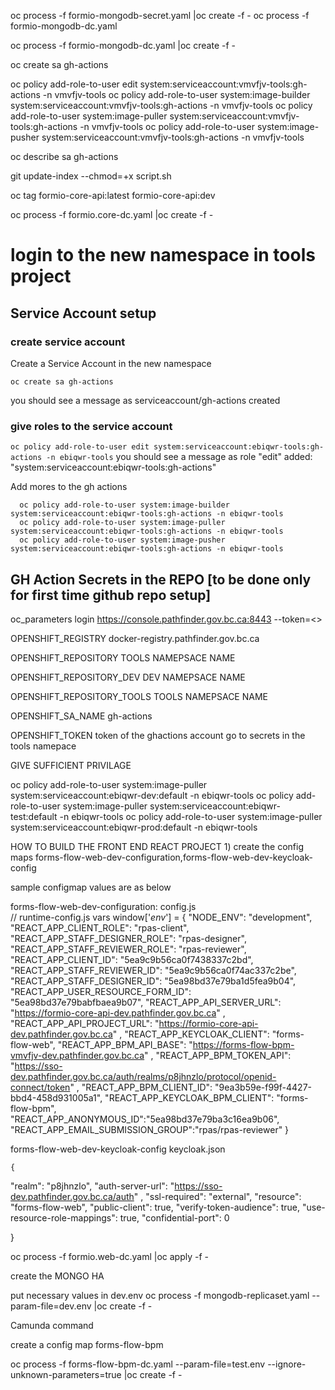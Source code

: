 
oc process -f formio-mongodb-secret.yaml |oc create -f -
oc process -f formio-mongodb-dc.yaml

 oc process -f formio-mongodb-dc.yaml |oc create -f -


 oc create sa gh-actions
 
 oc policy add-role-to-user edit system:serviceaccount:vmvfjv-tools:gh-actions -n vmvfjv-tools
 oc policy add-role-to-user system:image-builder system:serviceaccount:vmvfjv-tools:gh-actions -n vmvfjv-tools
  oc policy add-role-to-user system:image-puller system:serviceaccount:vmvfjv-tools:gh-actions -n vmvfjv-tools
  oc policy add-role-to-user system:image-pusher system:serviceaccount:vmvfjv-tools:gh-actions -n vmvfjv-tools


 oc describe sa gh-actions
 
 git update-index --chmod=+x script.sh


oc tag formio-core-api:latest formio-core-api:dev

oc process -f formio.core-dc.yaml |oc create -f -


# login to the new namespace in tools project


##  Service Account setup

### create service account
Create a Service Account in the new namespace

 `oc create sa gh-actions`

you should see a message as serviceaccount/gh-actions created


### give roles to the service account
`oc policy add-role-to-user edit system:serviceaccount:ebiqwr-tools:gh-actions -n ebiqwr-tools`
you should see a message as role "edit" added: "system:serviceaccount:ebiqwr-tools:gh-actions"

Add mores to  the gh actions
```
  oc policy add-role-to-user system:image-builder system:serviceaccount:ebiqwr-tools:gh-actions -n ebiqwr-tools
  oc policy add-role-to-user system:image-puller system:serviceaccount:ebiqwr-tools:gh-actions -n ebiqwr-tools
  oc policy add-role-to-user system:image-pusher system:serviceaccount:ebiqwr-tools:gh-actions -n ebiqwr-tools
```  

##  GH Action Secrets in the REPO [to be done only for first time github repo setup]

oc_parameters
     login https://console.pathfinder.gov.bc.ca:8443 --token=<<insert service account token here>>

OPENSHIFT_REGISTRY
    docker-registry.pathfinder.gov.bc.ca


OPENSHIFT_REPOSITORY
    TOOLS NAMEPSACE NAME



OPENSHIFT_REPOSITORY_DEV
    DEV NAMEPSACE NAME


OPENSHIFT_REPOSITORY_TOOLS
    TOOLS NAMEPSACE NAME
    

OPENSHIFT_SA_NAME
    gh-actions

OPENSHIFT_TOKEN
    token of the ghactions account
    go to secrets in the tools namepace


GIVE SUFFICIENT PRIVILAGE

oc policy add-role-to-user system:image-puller system:serviceaccount:ebiqwr-dev:default -n ebiqwr-tools
oc policy add-role-to-user system:image-puller system:serviceaccount:ebiqwr-test:default -n ebiqwr-tools
oc policy add-role-to-user system:image-puller system:serviceaccount:ebiqwr-prod:default -n ebiqwr-tools


HOW TO BUILD THE FRONT END REACT PROJECT
    1) create the config maps   forms-flow-web-dev-configuration,forms-flow-web-dev-keycloak-config

sample configmap values are as below

forms-flow-web-dev-configuration:
    config.js   
// runtime-config.js vars
window['_env_'] =  {
  "NODE_ENV": "development",
  "REACT_APP_CLIENT_ROLE": "rpas-client",
  "REACT_APP_STAFF_DESIGNER_ROLE": "rpas-designer",
  "REACT_APP_STAFF_REVIEWER_ROLE": "rpas-reviewer",
  "REACT_APP_CLIENT_ID": "5ea9c9b56ca0f7438337c2bd",
  "REACT_APP_STAFF_REVIEWER_ID": "5ea9c9b56ca0f74ac337c2be",
  "REACT_APP_STAFF_DESIGNER_ID": "5ea98bd37e79ba1d5fea9b04",
  "REACT_APP_USER_RESOURCE_FORM_ID": "5ea98bd37e79babfbaea9b07",
  "REACT_APP_API_SERVER_URL": "https://formio-core-api-dev.pathfinder.gov.bc.ca"   ,
  "REACT_APP_API_PROJECT_URL": "https://formio-core-api-dev.pathfinder.gov.bc.ca"   ,
  "REACT_APP_KEYCLOAK_CLIENT": "forms-flow-web",
  "REACT_APP_BPM_API_BASE": "https://forms-flow-bpm-vmvfjv-dev.pathfinder.gov.bc.ca"   ,
  "REACT_APP_BPM_TOKEN_API": "https://sso-dev.pathfinder.gov.bc.ca/auth/realms/p8jhnzlo/protocol/openid-connect/token"   ,
  "REACT_APP_BPM_CLIENT_ID": "9ea3b59e-f99f-4427-bbd4-458d931005a1",
  "REACT_APP_KEYCLOAK_BPM_CLIENT": "forms-flow-bpm",
  "REACT_APP_ANONYMOUS_ID":"5ea98bd37e79ba3c16ea9b06",
  "REACT_APP_EMAIL_SUBMISSION_GROUP":"rpas/rpas-reviewer"
}


forms-flow-web-dev-keycloak-config
    keycloak.json

    {
  "realm": "p8jhnzlo",
  "auth-server-url": "https://sso-dev.pathfinder.gov.bc.ca/auth" ,
  "ssl-required": "external",
  "resource": "forms-flow-web",
  "public-client": true,
  "verify-token-audience": true,
  "use-resource-role-mappings": true,
  "confidential-port": 0
  
}



oc process -f formio.web-dc.yaml |oc apply -f -





create the MONGO HA

put necessary values in dev.env
oc process -f mongodb-replicaset.yaml --param-file=dev.env |oc create -f -



Camunda command

create a config map 
forms-flow-bpm 



oc process -f forms-flow-bpm-dc.yaml --param-file=test.env --ignore-unknown-parameters=true |oc create -f -
